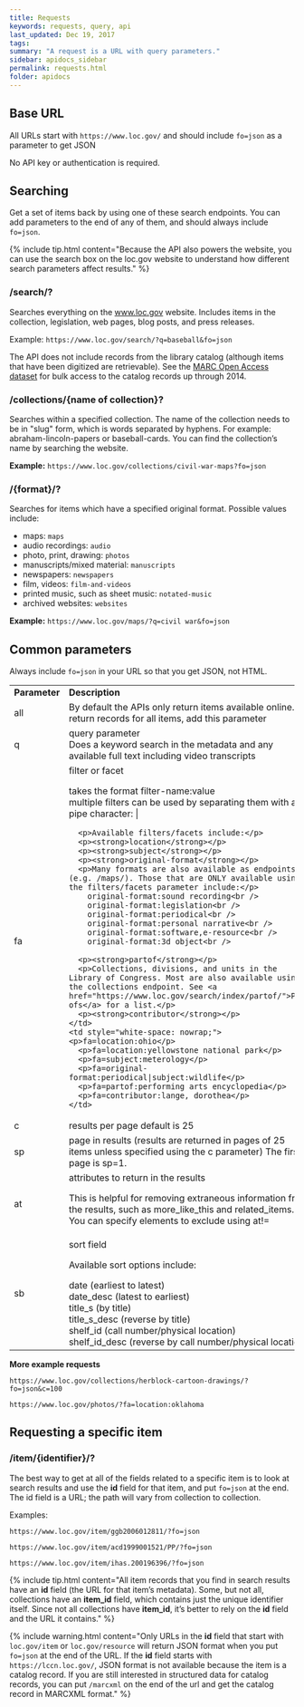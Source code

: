 ```yaml
---
title: Requests
keywords: requests, query, api 
last_updated: Dec 19, 2017
tags: 
summary: "A request is a URL with query parameters."
sidebar: apidocs_sidebar
permalink: requests.html
folder: apidocs
---
```


## Base URL

All URLs start with ```https://www.loc.gov/``` and should include ```fo=json``` as a parameter to get JSON

No API key or authentication is required. 

## Searching

Get a set of items back by using one of these search endpoints. You can add parameters to the end of any of them, and should always include ```fo=json```.

{%  include tip.html content="Because the API also powers the website, you can use the search box on the loc.gov website to understand how different search parameters affect results." %}


### /search/?

Searches everything on the www.loc.gov website. Includes items in the collection, legislation, web pages, blog posts, and press releases. 

Example: ```https://www.loc.gov/search/?q=baseball&fo=json```

The API does not include records from the library catalog (although items that have been digitized are retrievable). See the [MARC Open Access dataset](https://www.loc.gov/cds/products/marcDist.php) for bulk access to the catalog records up through 2014. 

### /collections/{name of collection}?

Searches within a specified collection. The name of the collection needs to be in "slug" form, which is words separated by hyphens. For example: abraham-lincoln-papers or baseball-cards.  You can find the collection’s name by searching the website. 

<!--{% include tip.html content="Most, but not all collections are queryable via the API. Here’s how you can check which collections are online and available to query." %}" -->

**Example:** ```https://www.loc.gov/collections/civil-war-maps?fo=json```

### /{format}/?

Searches for items which have a specified original format. Possible values include:

* maps:	```maps```
* audio recordings:	```audio```
* photo, print, drawing: ```photos```
* manuscripts/mixed material: ```manuscripts```
* newspapers:	```newspapers```
* film, videos: ```film-and-videos```
* printed music, such as sheet music: ```notated-music```
* archived websites: ```websites```

**Example:** ```https://www.loc.gov/maps/?q=civil war&fo=json```


## Common parameters

Always include ```fo=json``` in your URL so that you get JSON, not HTML.

<table>
  <tr>
    <td style="white-space: nowrap;"><strong>Parameter</strong></td>
    <td><strong>Description</strong></td>
    <td><strong>Examples</strong></td>
  </tr>
  <tr>
    <td>all</td>
    <td>By default the APIs only return items available online. To return records for all items, add this parameter</td>
    <td>all=true</td>
  </tr>
  <tr>
    <td>q</td>
    <td>query parameter<br />Does a keyword search in the metadata and any available full text including video transcripts</td>
    <td>q=kittens</td>
  </tr>
  <tr>
    <td>fa</td>
    <td>filter or facet<br />
      <p>takes the format filter-name:value<br />
      multiple filters can be used by separating them with a pipe character: |</p>
      
      <p>Available filters/facets include:</p>
      <p><strong>location</strong></p>
      <p><strong>subject</strong></p>
      <p><strong>original-format</strong></p>
      <p>Many formats are also available as endpoints (e.g. /maps/). Those that are ONLY available using the filters/facets parameter include:</p>
        original-format:sound recording<br />
        original-format:legislation<br />
        original-format:periodical<br />
        original-format:personal narrative<br />
        original-format:software,e-resource<br />
        original-format:3d object<br />

      <p><strong>partof</strong></p>
      <p>Collections, divisions, and units in the Library of Congress. Most are also available using the collections endpoint. See <a href="https://www.loc.gov/search/index/partof/">Part ofs</a> for a list.</p>
      <p><strong>contributor</strong></p>
    </td>
    <td style="white-space: nowrap;"><p>fa=location:ohio</p>
      <p>fa=location:yellowstone national park</p>
      <p>fa=subject:meterology</p>
      <p>fa=original-format:periodical|subject:wildlife</p>
      <p>fa=partof:performing arts encyclopedia</p>
      <p>fa=contributor:lange, dorothea</p>
    </td>
  </tr>
  <tr>
    <td>c</td>
    <td>results per page
default is 25</td>
    <td>c=50</td>
  </tr>
  <tr>
    <td>sp</td>
    <td>page in results (results are returned in pages of 25 items unless specified using the c parameter)
      The first page is sp=1.</td>
    <td>sp=2</td>
  </tr>
  <tr>
    <td>at</td>
    <td>attributes to return in the results
      <p>This is helpful for removing extraneous information from the results, such as more_like_this and related_items. You can specify 
        elements to exclude using at!=</p></td>
    <td>at=item<br />at=item,resources,reproductions<br />at!=more_like_this</td>
  </tr>
  <tr>
    <td>sb</td>
    <td>sort field
      <p>Available sort options include:</p>
        date (earliest to latest)<br />
        date_desc (latest to earliest)<br />
        title_s (by title)<br />
        title_s_desc (reverse by title)<br />
        shelf_id (call number/physical location)<br />
        shelf_id_desc (reverse by call number/physical location)<br />
    </td>
    <td>sb=date_desc<br />
    sb=shelf_id</td>
  </tr>
</table>


**More example requests**

```https://www.loc.gov/collections/herblock-cartoon-drawings/?fo=json&c=100```

```https://www.loc.gov/photos/?fa=location:oklahoma```


## Requesting a specific item

### /item/{identifier}/?

The best way to get at all of the fields related to a specific item is to look at search results and use the **id** field for that item, and put ```fo=json``` at the end. The id field is a URL; the path will vary from collection to collection. 

Examples: 

```https://www.loc.gov/item/ggb2006012811/?fo=json```

```https://www.loc.gov/item/acd1999001521/PP/?fo=json```

```https://www.loc.gov/item/ihas.200196396/?fo=json```

{% include tip.html content="All item records that you find in search results have an **id** field (the URL for that item’s metadata). Some, but not all, collections have an **item_id** field, which contains just the unique identifier itself. Since not all collections have **item_id**, it’s better to rely on the **id** field and the URL it contains." %}

{% include warning.html content="Only URLs in the **id** field that start with ```loc.gov/item``` or ```loc.gov/resource``` will return JSON format when you put ```fo=json``` at the end of the URL. If the **id** field starts with ```https://lccn.loc.gov/```, JSON format is not available because the item is a catalog record. If you are still interested in structured data for catalog records, you can put ```/marcxml``` on the end of the url and get the catalog record in MARCXML format." %}



